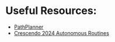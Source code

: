 # Useful Resources:
* [PathPlanner](https://pathplanner.dev/pathplanner-gui.html)
* [Crescendo 2024 Autonomous Routines](https://docs.google.com/document/d/1YG0RpWz_kYT4aMvY1ALhe9GsHA7w0coU_XH6KsEIKpw)